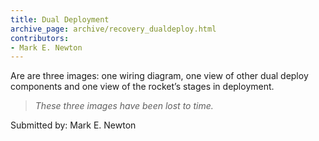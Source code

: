 ```yaml
---
title: Dual Deployment
archive_page: archive/recovery_dualdeploy.html
contributors:
- Mark E. Newton
---
```

Are are three images: one wiring diagram, one view of other dual deploy components and one view of the rocket’s stages in deployment.

> _These three images have been lost to time._

Submitted by: Mark E. Newton

